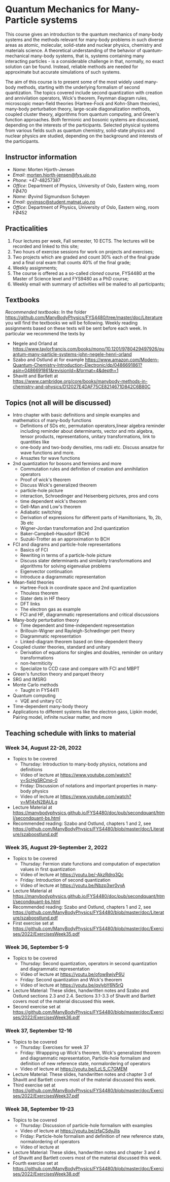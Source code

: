 # Quantum Mechanics for Many-Particle systems

This course gives an introduction to the quantum mechanics of
many-body systems and the methods relevant for many-body
problems in such diverse areas as atomic, molecular, solid-state and
nuclear physics, chemistry and materials science. A theoretical
understanding of the behavior of quantum-mechanical many-body systems, that is, systems containing many interacting particles - is a
considerable challenge in that, normally, no exact solution can be found.
Instead, reliable methods are needed for approximate but accurate
simulations of such systems.

The aim of this course is to present some of the most widely used
many-body methods, starting with the underlying formalism of second
quantization. The topics
covered include second quantization with creation and annivilation operators, Wick's theorem, Feynman diagram rules, microscopic mean-field theories
(Hartree-Fock and Kohn-Sham theories), many-body perturbation theory,
large-scale diagonalization methods, coupled cluster theory,
algorithms from quantum computing, and
Green's function approaches. Both fermionic and bosonic systems are
discussed, depending on the interests of the participants.
Selected physical systems from various fields such as quantum
chemistry, solid-state physics and nuclear physics are studied,
depending on the background and interests of the participants.


## Instructor information
* _Name_: Morten Hjorth-Jensen
* _Email_: morten.hjorth-jensen@fys.uio.no
* _Phone_: +47-48257387
* _Office_: Department of Physics, University of Oslo, Eastern wing, room FØ470 
* _Name_: Øyvind Sigmundson Schøyen
* _Email_: oyvinssc@student.matnat.uio.no
* _Office_: Department of Physics, University of Oslo, Eastern wing, room FØ452 

## Practicalities

1. Four lectures per week, Fall semester, 10 ECTS. The lectures will be recorded and linked to this site;
2. Two hours of exercise sessions for work on projects and exercises;
3. Two projects which are graded and count 30% each of the final grade and a final oral exam that counts 40% of the final grade;
4. Weekly assignments;
5. The course is offered as a so-called _cloned_ course,  FYS4480 at the Master of Science level and FYS9480 as a PhD course;
6. Weekly email with summary of activities will be mailed to all participants;

## Textbooks

_Recommended textbooks_:
In the folder https://github.com/ManyBodyPhysics/FYS4480/tree/master/doc/Literature you will find the textbooks we will be following.
Weekly reading assignments based on these texts will be sent before each week.
In particular we recommend the texts by
- Negele and Orland at https://www.taylorfrancis.com/books/mono/10.1201/9780429497926/quantum-many-particle-systems-john-negele-henri-orland
- Szabo and Ostlund at for example https://www.amazon.com/Modern-Quantum-Chemistry-Introduction-Electronic/dp/0486691861?asin=0486691861&revisionId=&format=4&depth=1
- Shavitt and Bartlett at https://www.cambridge.org/core/books/manybody-methods-in-chemistry-and-physics/D12027E4DAF75CE8214671D842C6B80C

## Topics (not all will be discussed)

- Intro chapter with basic definitions and simple examples and mathematics of many-body functions
     - Definitions of SDs etc, permutation operators,linear algebra reminder including reminder about determinants,
       vector and mtx algebra, tensor products, representations, unitary transformations, link to quantities like
     - one-body and two-body densities, rms radii etc. Discuss ansatze for wave functions and more.
     - Ansaztes for wave functions
- 2nd quantization for bosons and fermions and more
     - Commutation rules and definition of creation and annihilation operators
     - Proof of wick's theorem
     - Discuss Wick's generalized theorem
     - particle-hole picture
     - interaction, Schroedinger and Heisenberg pictures, pros and cons
     - time dependent wick's theorem
     - Gell-Man and Low's theorem
     - Adiabatic switching
     - Derivation of expressions for different parts of Hamiltonians, 1b, 2b, 3b etc
     - Wigner-Jordan transformation and 2nd quantization
     - Baker-Campbell-Hausdorf (BCH)
     - Suzuki-Trotter as an approximation to BCH
- FCI and diagrams and particle-hole representations
     - Basics of FCI
     - Rewriting in terms of a particle-hole picture
     - Discuss slater determinants and similarity transformations and algorithms for solving eigenvalue problems
     - Eigenvector continuation
     - Introduce a diagrammatic representation
- Mean-field theories
     - Hartree-Fock in coordinate space and 2nd quantization
     - Thouless theorem
     - Slater dets in HF theory
     - DFT links
     - The electron gas as example
     - FCI and HF, diagrammatic representations and critical discussions
- Many-body perturbation theory
     - Time dependent and time-independent representation
     - Brillouin-Wigner and Rayleigh-Schrødinger pert theory
     - Diagrammatic representation
     - Linked-diagram theorem based on time-dependent theory
- Coupled cluster theories, standard and unitary
     - Derivation of equations for singles and doubles, reminder on unitary transformations
     - non-hermiticity
     - Specialize to CCD case and compare with FCI and MBPT
- Green's function theory and parquet theory
- SRG and IMSRG
- Monte Carlo methods
     - Taught in FYS4411
- Quantum computing
     - VQE and unitary CC
- Time-dependent many-body theory
- Applications to different systems like the electron gass, Lipkin model, Pairing model, infinite nuclear matter, and more



## Teaching schedule with links to material

###  Week 34, August 22-26, 2022

- Topics to be covered
  - Thursday: Introduction to many-body physics, notations and definitions
  - Video of lecture at https://www.youtube.com/watch?v=ScHgSRCmq-0
  - Friday: Discussion of notations and important properties in many-body physics
  - Video of lecture at https://www.youtube.com/watch?v=M14xN2BAULg
- Lecture Material at https://manybodyphysics.github.io/FYS4480/doc/pub/secondquant/html/secondquant-bs.html
- Recommended reading: Szabo and Ostlund, chapters 1 and 2, see https://github.com/ManyBodyPhysics/FYS4480/blob/master/doc/Literature/szaboostlund.pdf
###  Week 35, August 29-September 2, 2022

- Topics to be covered
  - Thursday: Fermion state functions and computation of expectation values in first quantization
  - Video of lecture at https://youtu.be/-AkzRdrq3Qc
  - Friday: Introduction of second quantization
  - Video of lecture at https://youtu.be/Nbzp3wr0vyA
- Lecture Material at https://manybodyphysics.github.io/FYS4480/doc/pub/secondquant/html/secondquant-bs.html
- Recommended reading: Szabo and Ostlund, chapters 1 and 2, see https://github.com/ManyBodyPhysics/FYS4480/blob/master/doc/Literature/szaboostlund.pdf
- First exercise set at https://github.com/ManyBodyPhysics/FYS4480/blob/master/doc/Exercises/2022/ExercisesWeek35.pdf

### Week 36, September 5-9

- Topics to be covered
  - Thursday: Second quantization, operators in second quantization and diagrammatic representation
  - Video of lecture at https://youtu.be/ofow8wjvP6U
  - Friday: Second quantization and Wick's theorem
  - Video of lecture at https://youtu.be/qylybY6N5rQ
- Lecture Material: These slides, handwritten notes and	Szabo and Ostlund sections 2.3 and 2.4. Sections 3.1-3.3 of Shavitt and Bartlett covers most of the material discussed this week.
- Second exercise set at https://github.com/ManyBodyPhysics/FYS4480/blob/master/doc/Exercises/2022/ExercisesWeek36.pdf




### Week 37, September 12-16

- Topics to be covered
  - Thursday: Exercises for week 37
  - Friday: Wrappping up Wick's theorem, Wick's generalized theorem and diagrammatic representation, Particle-hole formalism and definition of new reference state, normalordering of operators
  - Video of lecture at https://youtu.be/LzLS_C7GMEM
- Lecture Material: These slides, handwritten notes and chapter 3 of Shavitt and Bartlett covers most of the material discussed this week.
- Third exercise set at https://github.com/ManyBodyPhysics/FYS4480/blob/master/doc/Exercises/2022/ExercisesWeek37.pdf


### Week 38, September 19-23

- Topics to be covered
  - Thursday: Discussion of particle-hole formalism with examples
  - Video of lecture at https://youtu.be/zfaCSdyJlis
  - Friday: Particle-hole formalism and definition of new reference state, normalordering of operators
  - Video of lecture at	
- Lecture Material: These slides, handwritten notes and chapter 3 and 4 of Shavitt and Bartlett covers most of the material discussed this week.
- Fourth exercise set at https://github.com/ManyBodyPhysics/FYS4480/blob/master/doc/Exercises/2022/ExercisesWeek38.pdf


